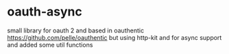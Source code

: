# oauth-async
small library for oauth 2    and based in oauthentic https://github.com/pelle/oauthentic  but using http-kit and for 
async support and added some util functions
